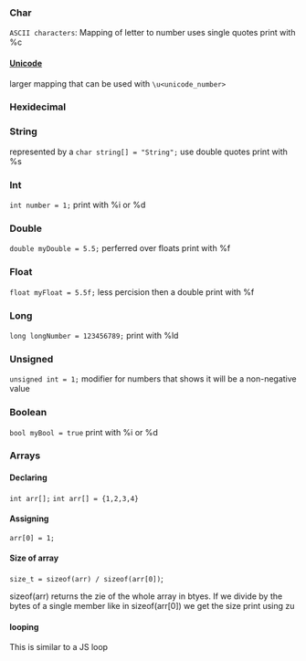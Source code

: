 <!-- @format -->

### Char

`ASCII characters`: Mapping of letter to number
uses single quotes
print with %c

#### [Unicode](https://home.unicode.org/)

larger mapping that can be used with `\u<unicode_number>`

### Hexidecimal

### String

represented by a `char string[] = "String";`
use double quotes
print with %s

### Int

`int number = 1;`
print with %i or %d

### Double

`double myDouble = 5.5;`
perferred over floats
print with %f

### Float

`float myFloat = 5.5f;`
less percision then a double
print with %f

### Long

`long longNumber = 123456789;`
print with %ld

### Unsigned

`unsigned int = 1;`
modifier for numbers that shows it will be a non-negative value

### Boolean

`bool myBool = true`
print with %i or %d

### Arrays

#### Declaring

`int arr[];`
`int arr[] = {1,2,3,4}`

#### Assigning

`arr[0] = 1;`

#### Size of array

`size_t = sizeof(arr) / sizeof(arr[0])`;

sizeof(arr) returns the zie of the whole array in btyes. If we divide by the bytes of a single member like in sizeof(arr[0]) we get the size
print using zu

#### looping

This is similar to a JS loop
